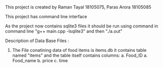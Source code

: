This project is created by Raman Tayal 18105075, Paras Arora 18105085


This project has command line interface

As the project now contains sqlite3 files it should be run using command
in command line "g++ main.cpp -lsqlite3"
and then "./a.out"

Description of Data Base Files :

1. The File conatining data of food items is items.db
it contains table named "items"
and the table itself contains columns:
a. Food_ID
a. Food_name 
b. price
c. time
